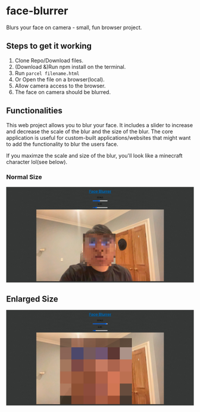 # face-blurrer
Blurs your face on camera - small, fun browser project.

## Steps to get it working

1. Clone Repo/Download files.
2. (Download &)Run npm install on the terminal.
3. Run ```parcel filename.html```
4. Or Open the file on a browser(local).
5. Allow camera access to the browser.
6. The face on camera should be blurred.

## Functionalities

This web project allows you to blur your face. It includes a slider to increase and decrease the scale of the  blur and the size of the blur.
The core application is useful for custom-built applications/websites that might want to add the functionality to blur the users face.

If you maximze the scale and size of the blur, you'll look like a minecraft character lol(see below).

### Normal Size
![Normal Size Blur](NormalSize.png)


## Enlarged Size
![Enlarged Size Blur](EnlargedSize.png)